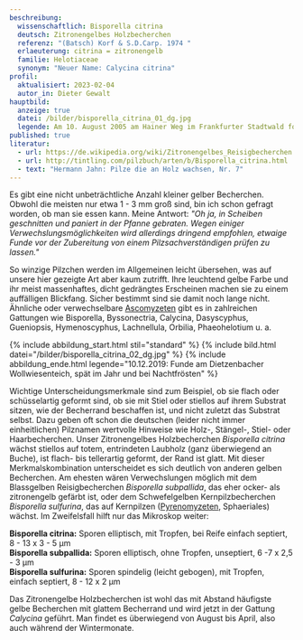 ```yaml
---
beschreibung:
  wissenschaftlich: Bisporella citrina
  deutsch: Zitronengelbes Holzbecherchen
  referenz: "(Batsch) Korf & S.D.Carp. 1974 "
  erlaeuterung: citrina = zitronengelb
  familie: Helotiaceae
  synonym: "Neuer Name: Calycina citrina"
profil:
  aktualisiert: 2023-02-04
  autor_in: Dieter Gewalt
hauptbild:
  anzeige: true
  datei: /bilder/bisporella_citrina_01_dg.jpg
  legende: Am 10. August 2005 am Hainer Weg im Frankfurter Stadtwald fotografiert
published: true
literatur:
  - url: https://de.wikipedia.org/wiki/Zitronengelbes_Reisigbecherchen
  - url: http://tintling.com/pilzbuch/arten/b/Bisporella_citrina.html
  - text: "Hermann Jahn: Pilze die an Holz wachsen, Nr. 7"
---
```

Es gibt eine nicht unbeträchtliche Anzahl kleiner gelber Becherchen. Obwohl die meisten nur etwa 1 - 3 mm groß sind, bin ich schon gefragt worden, ob man sie essen kann. Meine Antwort: *"Oh ja, in Scheiben geschnitten und paniert in der Pfanne gebraten. Wegen einiger Verwechslungsmöglichkeiten wird allerdings dringend empfohlen, etwaige Funde vor der Zubereitung von einem Pilzsachverständigen prüfen zu lassen."*

So winzige Pilzchen werden im Allgemeinen leicht übersehen, was auf unsere hier gezeigte Art aber kaum zutrifft. Ihre leuchtend gelbe Farbe und ihr meist massenhaftes, dicht gedrängtes Erscheinen machen sie zu einem auffälligen Blickfang. Sicher bestimmt sind sie damit noch lange nicht. Ähnliche oder verwechselbare [Ascomyzeten](Ascomyzeten "Glossar") gibt es in zahlreichen Gattungen wie 
Bisporella, Byssonectria, Calycina, Dasyscyphus, Gueniopsis, Hymenoscyphus, Lachnellula, Orbilia, Phaeohelotium u. a.

{% include abbildung_start.html stil="standard" %}
{% include bild.html datei="/bilder/bisporella_citrina_02_dg.jpg" %}
{% include abbildung_ende.html legende="10.12.2019: Funde am Dietzenbacher Wollwiesenteich, spät im Jahr und bei Nachtfrösten" %}

Wichtige Unterscheidungsmerkmale sind zum Beispiel, ob sie flach oder schüsselartig geformt sind, ob sie mit Stiel oder stiellos auf ihrem Substrat sitzen, wie der Becherrand beschaffen ist, und nicht zuletzt das Substrat selbst. Dazu geben oft schon die deutschen (leider nicht immer einheitlichen) Pilznamen wertvolle Hinweise wie Holz-, Stängel-, Stiel- oder Haarbecherchen. Unser Zitronengelbes Holzbecherchen *Bisporella citrina* wächst stiellos auf totem, entrindeten Laubholz (ganz überwiegend an Buche), ist flach- bis tellerartig geformt, der Rand ist glatt. Mit dieser Merkmalskombination unterscheidet es sich deutlich von anderen gelben Becherchen. Am ehesten wären Verwechslungen möglich mit dem Blassgelben Reisigbecherchen *Bisporella subpallida*, das eher ocker- als zitronengelb gefärbt ist, oder dem Schwefelgelben Kernpilzbecherchen *Bisporella sulfurina*, das auf Kernpilzen ([Pyrenomyzeten](Pyrenomyzeten "Glossar"), Sphaeriales) wächst. Im Zweifelsfall hilft nur das Mikroskop weiter:

**Bisporella citrina:** Sporen elliptisch, mit Tropfen, bei Reife einfach septiert, 8 - 13 x 3 - 5 µm\
**Bisporella subpallida:** Sporen elliptisch, ohne Tropfen, unseptiert, 6 -7 x 2,5 - 3 µm\
**Bisporella sulfurina:** Sporen spindelig (leicht gebogen), mit Tropfen, einfach septiert, 8 - 12 x 2 µm

Das Zitronengelbe Holzbecherchen ist wohl das mit Abstand häufigste gelbe Becherchen mit glattem Becherrand und wird jetzt in der Gattung *Calycina* geführt. Man findet es überwiegend von August bis April, also auch während der Wintermonate.